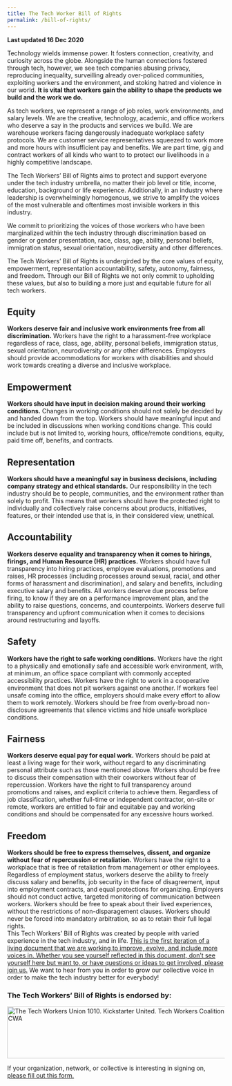 ```yaml
---
title: The Tech Worker Bill of Rights
permalink: /bill-of-rights/
---
```


<b>Last updated 16 Dec 2020</b>

Technology wields immense power. It fosters connection, creativity, and curiosity across the globe. Alongside the human connections fostered through tech, however, we see tech companies abusing privacy, reproducing inequality, surveilling already over-policed communities, exploiting workers and the environment, and stoking hatred and violence in our world. <b>It is vital that workers gain the ability to shape the products we build and the work we do.</b>

As tech workers, we represent a range of job roles, work environments, and salary levels. We are the creative, technology, academic, and office workers who deserve a say in the products and services we build. We are warehouse workers facing dangerously inadequate workplace safety protocols. We are customer service representatives squeezed to work more and more hours with insufficient pay and benefits. We are part time, gig and contract workers of all kinds who want to to protect our livelihoods in a highly competitive landscape.

The Tech Workers’ Bill of Rights aims to protect and support everyone under the tech industry umbrella, no matter their job level or title, income, education, background or life experience. Additionally, in an industry where leadership is overwhelmingly homogenous, we strive to amplify the voices of the most vulnerable and oftentimes most invisible workers in this industry.

We commit to prioritizing the voices of those workers who have been marginalized within the tech industry through discrimination based on gender or gender presentation, race, class, age, ability, personal beliefs, immigration status, sexual orientation, neurodiversity and other differences.

The Tech Workers’ Bill of Rights is undergirded by the core values of equity, empowerment, representation accountability, safety, autonomy, fairness, and freedom. Through our Bill of Rights we not only commit to upholding these values, but also to building a more just and equitable future for all tech workers.

<h2>Equity</h2>
<b>Workers deserve fair and inclusive work environments free from all discrimination.</b> Workers have the right to a harassment-free workplace regardless of race, class, age, ability, personal beliefs, immigration status, sexual orientation, neurodiversity or any other differences. Employers should provide accommodations for workers with disabilities and should work towards creating a diverse and inclusive workplace.

<h2>Empowerment</h2>
<b>Workers should have input in decision making around their working conditions.</b> Changes in working conditions should not solely be decided by and handed down from the top. Workers should have meaningful input and be included in discussions when working conditions change. This could include but is not limited to, working hours, office/remote conditions, equity, paid time off, benefits, and contracts.

<h2>Representation</h2>
<b>Workers should have a meaningful say in business decisions, including company strategy and ethical standards.</b> Our responsibility in the tech industry should be to people, communities, and the environment rather than solely to profit. This means that workers should have the protected right to individually and collectively raise concerns about products, initiatives, features, or their intended use that is, in their considered view, unethical.

<h2>Accountability</h2>
<b>Workers deserve equality and transparency when it comes to hirings, firings, and Human Resource (HR) practices.</b> Workers should have full transparency into hiring practices, employee evaluations, promotions and raises, HR processes (including processes around sexual, racial, and other forms of harassment and discrimination), and salary and benefits, including executive salary and benefits. All workers deserve due process before firing, to know if they are on a performance improvement plan, and the ability to raise questions, concerns, and counterpoints. Workers deserve full transparency and upfront communication when it comes to decisions around restructuring and layoffs.

<h2>Safety</h2>
<b>Workers have the right to safe working conditions.</b> Workers have the right to a physically and emotionally safe and accessible work environment, with, at minimum, an office space compliant with commonly accepted accessibility practices. Workers have the right to work in a cooperative environment that does not pit workers against one another. If workers feel unsafe coming into the office, employers should make every effort to allow them to work remotely. Workers should be free from overly-broad non-disclosure agreements that silence victims and hide unsafe workplace conditions.

<h2>Fairness</h2>
<b>Workers deserve equal pay for equal work.</b> Workers should be paid at least a living wage for their work, without regard to any discriminating personal attribute such as those mentioned above. Workers should be free to discuss their compensation with their coworkers without fear of repercussion. Workers have the right to full transparency around promotions and raises, and explicit criteria to achieve them. Regardless of job classification, whether full-time or independent contractor, on-site or remote, workers are entitled to fair and equitable pay and working conditions and should be compensated for any excessive hours worked.

<div class="marg-b-4">
  <h2>Freedom</h2>
  <b>Workers should be free to express themselves, dissent, and organize without fear of repercussion or retaliation.</b> Workers have the right to a workplace that is free of retaliation from management or other employees. Regardless of employment status, workers deserve the ability to freely discuss salary and benefits, job security in the face of disagreement, input into employment contracts, and equal protections for organizing. Employers should not conduct active, targeted monitoring of communication between workers. Workers should be free to speak about their lived experiences, without the restrictions of non-disparagement clauses. Workers should never be forced into mandatory arbitration, so as to retain their full legal rights.
</div>

<div class="marg-b-4">
  This Tech Workers’ Bill of Rights was created by people with varied experience in the tech industry, and in life. <a href="https://forms.gle/p6mfr5XzytRN7NU87">This is the first iteration of a living document that we are working to improve, evolve, and include more voices in. Whether you see yourself reflected in this document, don’t see yourself here but want to, or have questions or ideas to get involved, please join us.</a> We want to hear from you in order to grow our collective voice in order to make the tech industry better for everybody!
</div>

<h3 class="marg-b-3">The Tech Workers’ Bill of Rights is endorsed by:</h3>
<img alt="The Tech Workers Union 1010. Kickstarter United. Tech Workers Coalition. Silicon Valley DSA and CODE-CWA" height="120" width="720" style="max-width:100%;" src="/assets/img/endorsements.png" />

If your organization, network, or collective is interesting in signing on, <a href="https://docs.google.com/forms/d/e/1FAIpQLSeuB3yiLdSVz9HdwNp2v3Dgu_UAGI0bUQ7cP9qCV_wwSYyJvg/viewform?usp=sf_link">please fill out this form.</a>

